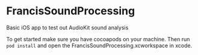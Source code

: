 # FrancisSoundProcessing
Basic iOS app to test out AudioKit sound analysis

To get started make sure you have cocoapods on your machine.  Then run `pod install` and open 
the FrancisSoundProcessing.xcworkspace in xcode.

